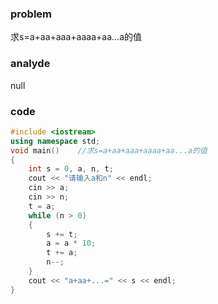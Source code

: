 ### problem

求s=a+aa+aaa+aaaa+aa...a的值

### analyde

null

### code
```cpp
#include <iostream>
using namespace std;
void main()    //求s=a+aa+aaa+aaaa+aa...a的值
{
	int s = 0, a, n, t;
	cout << "请输入a和n" << endl;
	cin >> a;
	cin >> n;
	t = a;
	while (n > 0)
	{
		s += t;
		a = a * 10;
		t += a;
		n--;
	}
	cout << "a+aa+...=" << s << endl;
}
```

